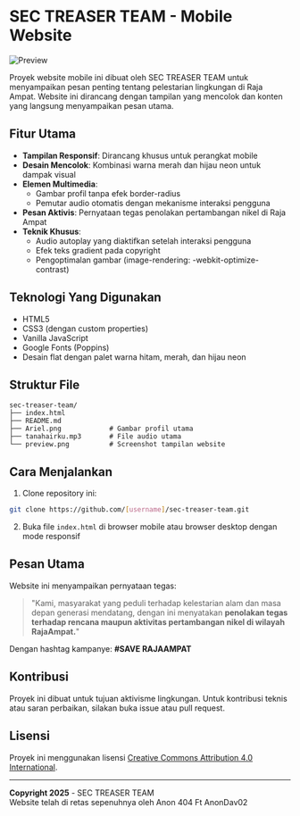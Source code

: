 # SEC TREASER TEAM - Mobile Website

![Preview](preview.png)

Proyek website mobile ini dibuat oleh SEC TREASER TEAM untuk menyampaikan pesan penting tentang pelestarian lingkungan di Raja Ampat. Website ini dirancang dengan tampilan yang mencolok dan konten yang langsung menyampaikan pesan utama.

## Fitur Utama

- **Tampilan Responsif**: Dirancang khusus untuk perangkat mobile
- **Desain Mencolok**: Kombinasi warna merah dan hijau neon untuk dampak visual
- **Elemen Multimedia**: 
  - Gambar profil tanpa efek border-radius
  - Pemutar audio otomatis dengan mekanisme interaksi pengguna
- **Pesan Aktivis**: Pernyataan tegas penolakan pertambangan nikel di Raja Ampat
- **Teknik Khusus**: 
  - Audio autoplay yang diaktifkan setelah interaksi pengguna
  - Efek teks gradient pada copyright
  - Pengoptimalan gambar (image-rendering: -webkit-optimize-contrast)

## Teknologi Yang Digunakan

- HTML5
- CSS3 (dengan custom properties)
- Vanilla JavaScript
- Google Fonts (Poppins)
- Desain flat dengan palet warna hitam, merah, dan hijau neon

## Struktur File

```
sec-treaser-team/
├── index.html
├── README.md
├── Ariel.png            # Gambar profil utama
├── tanahairku.mp3       # File audio utama
└── preview.png          # Screenshot tampilan website
```

## Cara Menjalankan

1. Clone repository ini:
```bash
git clone https://github.com/[username]/sec-treaser-team.git
```

2. Buka file `index.html` di browser mobile atau browser desktop dengan mode responsif

## Pesan Utama

Website ini menyampaikan pernyataan tegas:

> "Kami, masyarakat yang peduli terhadap kelestarian alam dan masa depan generasi mendatang, dengan ini menyatakan **penolakan tegas terhadap rencana maupun aktivitas pertambangan nikel di wilayah RajaAmpat.**"

Dengan hashtag kampanye: **#SAVE RAJAAMPAT**

## Kontribusi

Proyek ini dibuat untuk tujuan aktivisme lingkungan. Untuk kontribusi teknis atau saran perbaikan, silakan buka issue atau pull request.

## Lisensi

Proyek ini menggunakan lisensi [Creative Commons Attribution 4.0 International](https://creativecommons.org/licenses/by/4.0/).

---

**Copyright 2025** - SEC TREASER TEAM  
Website telah di retas sepenuhnya oleh Anon 404 Ft AnonDav02
